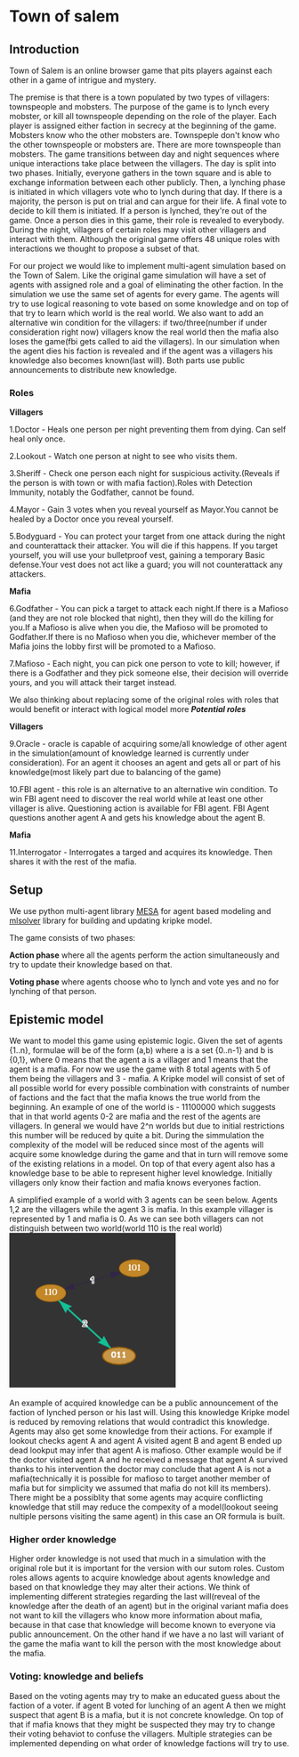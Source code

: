 # Town of salem
## Introduction
Town of Salem is an online browser game that pits players against each other in a game of intrigue and mystery. 

The premise is that there is a town populated by two types of villagers: townspeople and mobsters. The purpose of the game is to lynch every mobster, or kill all townspeople depending on the role of the player.
Each player is assigned either faction in secrecy at the beginning of the game. Mobsters know who the other mobsters are. Townspeple don't know who the other townspeople or mobsters are. There are more townspeople than mobsters. The game transitions between day and night sequences where unique interactions take place between the villagers.
The day is split into two phases. Initially, everyone gathers in the town square and is able to exchange information between each other publicly. Then, a lynching phase is initiated in which villagers vote who to lynch during that day. If there is a majority, the person is put on trial and can argue for their life. A final vote to decide to kill them is initiated. If a person is lynched, they're out of the game. Once a person dies in this game, their role is revealed to everybody.
During the night, villagers of certain roles may visit other villagers and interact with them. Although the original game offers 48 unique roles with interactions we thought to propose a subset of that. 

For our project we would like to implement multi-agent simulation based on the Town of Salem. Like the original game simulation will have a set of agents with assigned role and a goal of eliminating the other faction. In the simulation we use the same set of agents for every game. The agents will try to use logical reasoning to vote based on some knowledge and on top of that try to learn which world is the real world. We also want to add an alternative win condition for the villagers: if two/three(number if under consideration right now) villagers know the real world then the mafia also loses the game(fbi gets called to aid the villagers). In our simulation when the agent dies his faction is revealed and if the agent was a villagers his knowledge also becomes known(last will). Both parts use public announcements to distribute new knowledge.

### Roles 

**Villagers**

1.Doctor - Heals one person per night preventing them from dying. Can self heal only once.

2.Lookout - Watch one person at night to see who visits them.

3.Sheriff - Check one person each night for suspicious activity.(Reveals if the person is with town or with mafia faction).Roles with Detection Immunity, notably the Godfather, cannot be found.

4.Mayor - Gain 3 votes when you reveal yourself as Mayor.You cannot be healed by a Doctor once you reveal yourself.

5.Bodyguard - You can protect your target from one attack during the night and counterattack their attacker. You will die if this 
happens. If you target yourself, you will use your bulletproof vest, gaining a temporary Basic defense.Your vest does not act like a guard; you will not counterattack any attackers.

**Mafia**

6.Godfather - You can pick a target to attack each night.If there is a Mafioso (and they are not role blocked that night), then they will do the killing for you.If a Mafioso is alive when you die, the Mafioso will be promoted to Godfather.If there is no Mafioso when you die, whichever member of the Mafia joins the lobby first will be promoted to a Mafioso.

7.Mafioso - Each night, you can pick one person to vote to kill; however, if there is a Godfather and they pick someone else, their decision will override yours, and you will attack their target instead.

We also thinking about replacing some of the original roles with roles that would benefit or interact with logical model more
***Potential roles***

**Villagers**

9.Oracle - oracle is capable of acquiring some/all knowledge of other agent in the simulation(amount of knowledge learned is currently under consideration). For an agent it chooses an agent and gets all or part of his knowledge(most likely part due to balancing of the game) 

10.FBI agent - this role is an alternative to an alternative win condition. To win FBI agent need to discover the real world while at least one other villager is alive. Questioning action is available for FBI agent. FBI Agent questions another agent A and gets his knowledge about the agent B.

**Mafia**

11.Interrogator - Interrogates a targed and acquires its knowledge. Then shares it with the rest of the mafia.

## Setup
We use python multi-agent library [MESA](https://github.com/projectmesa/mesa) for agent based modeling and [mlsolver](https://github.com/erohkohl/mlsolver) library for building and updating kripke model.

The game consists of two phases:

**Action phase** where all the agents perform the action simultaneously and try to update their knowledge based on that.

**Voting phase** where agents choose who to lynch and vote yes and no for lynching of that person.


## Epistemic model
We want to model this game using epistemic logic. Given the set of agents {1..n}, formulae will be of the form (a,b) where a is a set {0..n-1} and b is {0,1}, where 0 means that the agent a is a villager and 1 means that the agent is a mafia. For now we use the game with 8 total agents with 5 of them being the villagers and 3 - mafia. A Kripke model will consist of set of all possible world for every possible combination with constraints of number of factions and the fact that the mafia knows the true world from the beginning. 
An example of one of the world is - 11100000 which suggests that in that world agents 0-2 are mafia and the rest of the agents are villagers. In general we would have 2^n worlds but due to initial restrictions this number will be reduced by quite a bit. During the simmulation the complexity of the model will be reduced since most of the agents will acquire some knowledge during the game and that in turn will remove some of the existing relations in a model. On top of that every agent also has a knowledge base to be able to represent higher level knowledge. Initially villagers only know their faction and mafia knows everyones faction. 

A simplified example of a world with 3 agents can be seen below. Agents 1,2 are the villagers while the agent 3 is mafia. In this example villager is represented by 1 and mafia is 0. As we can see both villagers can not distinguish between two world(world 110 is the real world)
![alt text](Kripke_model.png)

An example of acquired knowledge can be a public announcement of the faction of lynched person or his last will. Using this knowledge Kripke model is reduced by removing relations that would contradict this knowledge. Agents may also get some knowledge from their actions. For example if lookout checks agent A and agent A visited agent B and agent B ended up dead lookput may infer that agent A is mafioso. Other example would be if the doctor visited agent A and he received a message that agent A survived thanks to his intervention the doctor may conclude that agent A is not a mafia(technically it is possible for mafioso to target another member of mafia but for simplicity we assumed that mafia do not kill its members).
There might be a possiblity that some agents may acquire conflicting knowledge that still may reduce the compexity of a model(lookout seeing nultiple persons visiting the same agent) in this case an OR formula is built.

### Higher order knowledge
Higher order knowledge is not used that much in a simulation with the original role but it is important for the version with our sutom roles. Custom roles allows agents to acquire knowledge about agents knowledge and based on that knowledge they may alter their actions. We think of implementing different strategies regarding the last will(reveal of the knowledge after the death of an agent) but in the original variant mafia does not want to kill the villagers who know more information about mafia, because in that case that knowledge will become known to everyone via public announcement. On the other hand if we have a no last will variant of the game the mafia want to kill the person with the most knowledge about the mafia.

### Voting: knowledge and beliefs
Based on the voting agents may try to make an educated guess about the faction of a voter. if agent B voted for lunching of an agent A then we might suspect that agent B is a mafia, but it is not concrete knowledge. On top of that if mafia knows that they might be suspected they may try to change their voting behaviot to confuse the villagers. Multiple strategies can be implemented depending on what order of knowledge factions will try to use.



